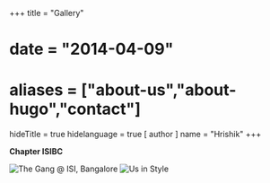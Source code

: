 +++
title = "Gallery"
# date = "2014-04-09"
# aliases = ["about-us","about-hugo","contact"]
hideTitle = true
hidelanguage = true
[ author ]
  name = "Hrishik"
+++

**Chapter ISIBC**

![The Gang @ ISI, Bangalore](/images/image1.jpg)
![Us in Style](/images/image2.jpg)
